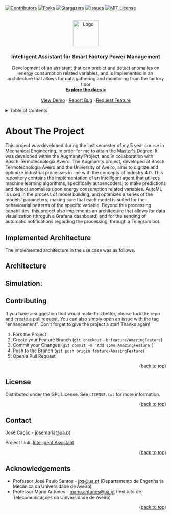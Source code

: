 <!-- Improved compatibility of back to top link: See: https://github.com/othneildrew/Best-README-Template/pull/73 -->
<a name="readme-top"></a>
<!--
*** Thanks for checking out the Best-README-Template. If you have a suggestion
*** that would make this better, please fork the repo and create a pull request
*** or simply open an issue with the tag "enhancement".
*** Don't forget to give the project a star!
*** Thanks again! Now go create something AMAZING! :D
-->



<!-- PROJECT SHIELDS -->
<!--
*** I'm using markdown "reference style" links for readability.
*** Reference links are enclosed in brackets [ ] instead of parentheses ( ).
*** See the bottom of this document for the declaration of the reference variables
*** for contributors-url, forks-url, etc. This is an optional, concise syntax you may use.
*** https://www.markdownguide.org/basic-syntax/#reference-style-links
-->
[![Contributors][contributors-shield]][contributors-url]
[![Forks][forks-shield]][forks-url]
[![Stargazers][stars-shield]][stars-url]
[![Issues][issues-shield]][issues-url]
[![MIT License][license-shield]][license-url]



<!-- PROJECT LOGO -->
<br />
<div align="center">
  <a href="https://github.com/othneildrew/Best-README-Template">
    <img src="images/logo.png" alt="Logo" width="80" height="80">
  </a>

  <h3 align="center">Intelligent Assistant for Smart Factory Power Management</h3>

  <p align="center">
  Development of an assistant that can predict and detect anomalies on energy consumption related variables, and is implemented in an architecture that allows for data gathering and monitoring from the factory floor 
  <br />
    <a href="https://github.com/zemaria2000/IntelligentAssistant"><strong>Explore the docs »</strong></a>
    <br />
    <br />
    <a href="https://github.com/zemaria2000/IntelligentAssistant/blob/main/README.md">View Demo</a>
    ·
    <a href="https://github.com/zemaria2000/IntelligentAssistant/issues">Report Bug</a>
    ·
    <a href="https://github.com/zemaria2000/IntelligentAssistant/issues">Request Feature</a>
  </p>
</div>



<!-- TABLE OF CONTENTS -->
<details>
  <summary>Table of Contents</summary>
  <ol>
    <li>
      <a href="#about-the-project">About The Project</a>
      <ul>
        <li><a href="#base-requirements">Base requirements</a></li>
        <li><a href="#architecture">Architecture</a></li>
        <li><a href="#simulation">Simulation</a></li>
      </ul>
    </li>
    <li><a href="#contributing">Contributing</a></li>
    <li><a href="#license">License</a></li>
    <li><a href="#contact">Contact</a></li>
    <li><a href="#acknowledgments">Acknowledgments</a></li>
  </ol>
</details>



<!-- ABOUT THE PROJECT -->
# About The Project
This project was developed during the last semester of my 5 year course in Mechanical Engineering, in order for me to attain the Master's Degree. It was developed within the Augmanity Project, and in collaboration with Bosch Termotecnologia Aveiro.
The Augmanity project, developed at Bosch Termotecnologia Aveiro and the University of Aveiro, aims to digitize and optimize industrial processes in line with the concepts of Industry 4.0. This repository contains the implementation of an intelligent agent that utilizes machine learning algorithms, specifically autoencoders, to make predictions and detect anomalies upon energy consumption related variables. AutoML is used in the process of model building, and optimizes a series of the models' parameters, making sure that each model is suited for the behaviourial patterns of the specific variable. Beyond this processing capabilities, this project also implements an architecture that allows for data visualization (throguh a Grafana dashboard) and for the sending of automatic notifications regarding the processing, through a Telegram bot.


<!-- GETTING STARTED -->
## Implemented Architecture

The implemented architecture in the use case was as follows.




## Architecture


## Simulation:


<!-- CONTRIBUTING -->
## Contributing

If you have a suggestion that would make this better, please fork the repo and create a pull request. You can also simply open an issue with the tag "enhancement".
Don't forget to give the project a star! Thanks again!

1. Fork the Project
2. Create your Feature Branch (`git checkout -b feature/AmazingFeature`)
3. Commit your Changes (`git commit -m 'Add some AmazingFeature'`)
4. Push to the Branch (`git push origin feature/AmazingFeature`)
5. Open a Pull Request

<p align="right">(<a href="#readme-top">back to top</a>)</p>



<!-- LICENSE -->
## License

Distributed under the GPL License. See `LICENSE.txt` for more information.

<p align="right">(<a href="#readme-top">back to top</a>)</p>



<!-- CONTACT -->
## Contact

José Cação - josemaria@ua.pt

Project Link: [Intelligent Assistant](https://github.com/zemaria2000/IntelligentAssistant)

<p align="right">(<a href="#readme-top">back to top</a>)</p>



<!-- ACKNOWLEDGEMENTS -->
## Acknowledgements
- Professor José Paulo Santos - jps@ua.pt (Departamento de Engenharia Mecânica da Universidade de Aveiro)
- Professor Mário Antunes - mario.antunes@ua.pt (Instituto de Telecomunicações da Universidade de Aveiro)


<p align="right">(<a href="#readme-top">back to top</a>)</p>



<!-- MARKDOWN LINKS & IMAGES -->
<!-- https://www.markdownguide.org/basic-syntax/#reference-style-links -->
[contributors-shield]: https://img.shields.io/github/contributors/TatianaResend/SPIF-A_v2.svg?style=for-the-badge
[contributors-url]: https://github.com/TatianaResend/SPIF-A_v2/contributors
[forks-shield]: https://img.shields.io/github/forks/TatianaResend/SPIF-A_v2.svg?style=for-the-badge
[forks-url]: https://github.com/TatianaResend/SPIF-A_v2/network/members
[stars-shield]: https://img.shields.io/github/stars/TatianaResend/SPIF-A_v2.svg?style=for-the-badge
[stars-url]: https://github.com/TatianaResend/SPIF-A_v2/stargazers
[issues-shield]: https://img.shields.io/github/issues/TatianaResend/SPIF-A_v2.svg?style=for-the-badge
[issues-url]: https://github.com/TatianaResend/SPIF-A_v2/issues
[license-shield]: https://img.shields.io/github/license/TatianaResend/SPIF-A_v2.svg?style=for-the-badge
[license-url]: https://github.com/TatianaResend/SPIF-A_v2/blob/master/LICENSE.txt
